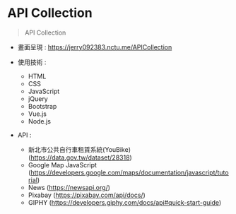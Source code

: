 # API Collection

> API Collection

* 畫面呈現 : https://jerry092383.nctu.me/APICollection

* 使用技術 : 
    - HTML
    - CSS
    - JavaScript
    - jQuery
    - Bootstrap
    - Vue.js
    - Node.js

* API : 
    - 新北市公共自行車租賃系統(YouBike) (https://data.gov.tw/dataset/28318)
    - Google Map JavaScript (https://developers.google.com/maps/documentation/javascript/tutorial)
    - News (https://newsapi.org/)
    - Pixabay (https://pixabay.com/api/docs/)
    - GIPHY (https://developers.giphy.com/docs/api#quick-start-guide)
